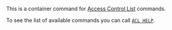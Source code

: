 This is a container command for [Access Control List](../topics/acl.md) commands.

To see the list of available commands you can call [`ACL HELP`](acl-help.md).
